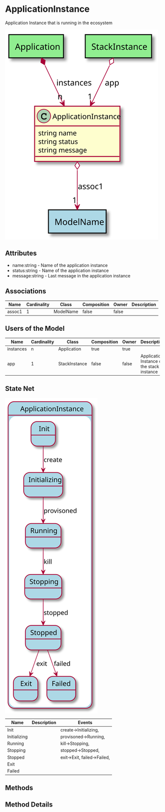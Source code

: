 # ApplicationInstance

Application Instance that is running in the ecosystem

![Logical Diagram](./logical.svg)

## Attributes

* name:string - Name of the application instance
* status:string - Name of the application instance
* message:string - Last message in the application instance


## Associations

| Name | Cardinality | Class | Composition | Owner | Description |
| --- | --- | --- | --- | --- | --- |
| assoc1 | 1 | ModelName | false | false |  |


## Users of the Model

| Name | Cardinality | Class | Composition | Owner | Description |
| --- | --- | --- | --- | --- | --- |
| instances | n | Application | true | true |  |
| app | 1 | StackInstance | false | false | Application Instance of the stack instance |



## State Net
![State Net Diagram](./statenet.svg)

| Name | Description | Events |
| --- | --- | --- |
| Init |  | create-&gt;Initializing,  |
| Initializing |  | provisoned-&gt;Running,  |
| Running |  | kill-&gt;Stopping,  |
| Stopping |  | stopped-&gt;Stopped,  |
| Stopped |  | exit-&gt;Exit, failed-&gt;Failed,  |
| Exit |  |  |
| Failed |  |  |



## Methods


<h2>Method Details</h2>
    


